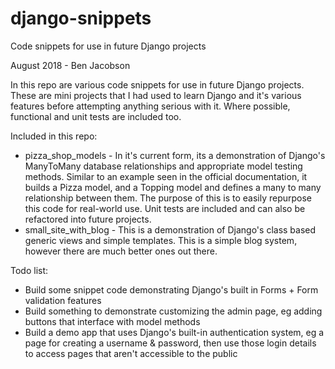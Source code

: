 # django-snippets
Code snippets for use in future Django projects

August 2018 - Ben Jacobson

In this repo are various code snippets for use in future Django projects. These are mini projects that I had used to learn Django and it's various features before attempting anything serious with it. Where possible, functional and unit tests are included too.

Included in this repo:

- pizza_shop_models - In it's current form, its a demonstration of Django's ManyToMany database relationships and appropriate model testing methods. Similar to an example seen in the official documentation, it builds a Pizza model, and a Topping model and defines a many to many relationship between them. The purpose of this is to easily repurpose this code for real-world use. Unit tests are included and can also be refactored into future projects. 
- small_site_with_blog - This is a demonstration of Django's class based generic views and simple templates. This is a simple blog system, however there are much better ones out there. 

Todo list:

- Build some snippet code demonstrating Django's built in Forms + Form validation features
- Build something to demonstrate customizing the admin page, eg adding buttons that interface with model methods
- Build a demo app that uses Django's built-in authentication system, eg a page for creating a username & password, then use those login details to access pages that aren't accessible to the public
